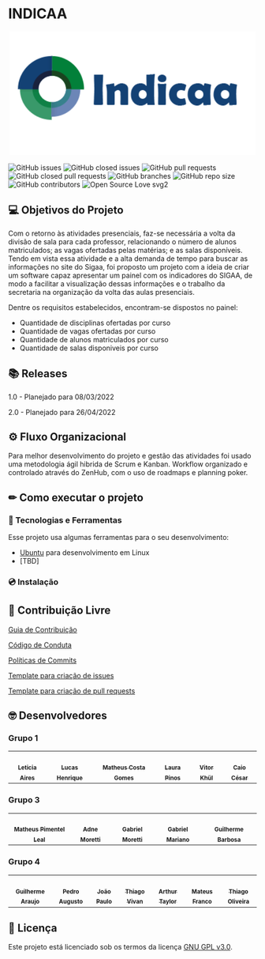 # **INDICAA**

<p align="center">
  <img width="500" src="docs/assets/logo/logo.png">
</p>


 ![GitHub issues](https://img.shields.io/github/issues/fga-eps-mds/Projeto01?color=red)
 ![GitHub closed issues](https://img.shields.io/github/issues-closed/fga-eps-mds/Projeto01?color=green)
 ![GitHub pull requests](https://img.shields.io/github/issues-pr/fga-eps-mds/Projeto01?color=orange)
 ![GitHub closed pull requests](https://img.shields.io/github/issues-pr-closed/fga-eps-mds/Projeto01?color=brightgreen)
 ![GitHub branches](https://badgen.net/github/branches/fga-eps-mds/Projeto01/)
 ![GitHub repo size](https://img.shields.io/github/repo-size/fga-eps-mds/Projeto01?color=purple)
 ![GitHub contributors](https://img.shields.io/github/contributors/fga-eps-mds/Projeto01?color=ff69b4)
 ![Open Source Love svg2](https://badges.frapsoft.com/os/v2/open-source.svg?v=103)
 
## 💻 Objetivos do Projeto

Com o retorno às atividades presenciais, faz-se necessária a volta da divisão de sala para cada professor, relacionando o número de alunos matriculados; as vagas ofertadas pelas matérias; e as salas disponíveis. Tendo em vista essa atividade e a alta demanda de tempo para buscar as informações no site do Sigaa, foi proposto um projeto com a ideia de criar um software capaz apresentar um painel com os indicadores do SIGAA, de modo a facilitar a visualização dessas informações e o trabalho da secretaria na organização da volta das aulas presenciais.  

Dentre os requisitos estabelecidos, encontram-se dispostos no painel:
  - Quantidade de disciplinas ofertadas por curso
  - Quantidade de vagas ofertadas por curso
  - Quantidade de alunos matriculados por curso
  - Quantidade de salas disponiveis por curso

## 📚 Releases
 
 1.0 - Planejado para 08/03/2022 
 
 2.0 - Planejado para 26/04/2022
  
## ⚙️ Fluxo Organizacional
  Para melhor desenvolvimento do projeto e gestão das atividades foi usado uma metodologia ágil hibrida de Scrum e Kanban.
  Workflow organizado e controlado através do ZenHub, com o uso de roadmaps e planning poker.

## ✏ Como executar o projeto

### 🧰️ Tecnologias e Ferramentas

Esse projeto usa algumas ferramentas para o seu desenvolvimento:
- [Ubuntu](https://ubuntu.com/download) para 
desenvolvimento em Linux
- [TBD]

### 💿 Instalação 

## 🤝 Contribuição Livre

[Guia de Contribuição](https://github.com/fga-eps-mds/2021.2-INDICAA/blob/main/docs/contributing.md)

[Código de Conduta](https://github.com/fga-eps-mds/2021.2-INDICAA/blob/main/CODE_OF_CONDUCT.md)

[Políticas de Commits](https://github.com/fga-eps-mds/2021.2-INDICAA/blob/main/docs/templates/commit_Template.md)

[Template para criação de issues](docs/templates/IssueTemplate.md)

[Template para criação de pull requests](https://github.com/fga-eps-mds/2021.2-INDICAA/blob/main/.github/pull_request_template.md)

## 🤓 Desenvolvedores

### Grupo 1

<table>
	<tr>    
    <td align="center"><a href="https://github.com/LeticiaAires"><img src="https://avatars.githubusercontent.com/u/72623771?v=4" width="100px;" alt=""/><br /><sub><b>Leticia Aires</b></sub></a><br /><a href="https://github.com/LeticiaAires"></a></td>    
    <td align="center"><a href="https://github.com/lucasqueiroz23"><img src="https://avatars.githubusercontent.com/u/86672557?v=4" width="100px;" alt=""/><br /><sub><b>Lucas Henrique</b></sub></a><br /><a href="https://github.com/lucasqueiroz23"></a></td>
    <td align="center"><a href="https://github.com/mc-gomes"><img src="https://avatars.githubusercontent.com/u/72279998?v=4" width="100px;" alt=""/><br /><sub><b>Matheus Costa Gomes</b></sub></a><br /><a href="https://github.com/mc-gomes"></a></td>
    <td align="center"><a href="https://github.com/laurapinos"><img src="https://avatars.githubusercontent.com/u/62102447?v=4" width="100px;" alt=""/><br /><sub><b>Laura Pinos </b></sub></a><br /><a href="https://github.com/laurapinos"></a></td>
    <td align="center"><a href="https://github.com/vitorekr"><img src="https://avatars.githubusercontent.com/u/56610229?v=4" width="100px;" alt=""/><br /><sub><b>Vitor Khül</b></sub></a><br /><a href="https://github.com/vitorekr"></a></td>
    <td align="center"><a href="https://github.com/OCaioOliveira"><img src="https://avatars.githubusercontent.com/u/54439337?v=4" width="100px;" alt=""/><br /><sub><b>Caio César</b></sub></a><br /><a href="https://github.com/OCaioOliveira"></a></td>
	</tr>
</table>

### Grupo 3

<table>
	<tr>
		<td align="center"><a href="https://github.com/Matheuspleal"><img src="https://avatars.githubusercontent.com/u/62526025?v=4" width="100px;" alt=""/><br /><sub><b>Matheus Pimentel Leal</b></sub></a><br /><a href="https://github.com/Matheuspleal"></a></td>
		<td align="center"><a href="https://github.com/AdneMoretti"><img src="https://avatars.githubusercontent.com/u/64036847?v=4" width="100px;" alt=""/><br /><sub><b>Adne Moretti</b></sub></a><br /><a href="https://github.com/AdneMoretti"></a></td>
		<td align="center"><a href="https://github.com/MorettiGS"><img src="https://avatars.githubusercontent.com/u/78612945?v=4" width="100px;" alt=""/><br /><sub><b>Gabriel Moretti</b></sub></a><br /><a href="https://github.com/MorettiGS"></a></td>
    		<td align="center"><a href="https://github.com/gabrielm2q"><img src="https://avatars.githubusercontent.com/u/72149063?v=4" width="100px;" alt=""/><br /><sub><b>Gabriel Mariano</b></sub></a><br /><a href="https://github.com/gabrielm2q"></a></td>
		<td align="center"><a href="https://github.com/guibrbs"><img src="https://avatars.githubusercontent.com/u/88190414?v=4" width="100px;" alt=""/><br /><sub><b>Guilherme Barbosa</b></sub></a><br /><a href="https://github.com/guibrbs"></a></td>	
	</tr>
</table>

### Grupo 4	

<table>
	<tr>
		<td align="center"><a href="https://github.com/guigudf"><img src="https://avatars.githubusercontent.com/u/78756768?v=4" width="100px;" alt=""/><br /><sub><b>Guilherme Araujo</b></sub></a><br /><a href="https://github.com/guigudf"></a></td>
		<td align="center"><a href="https://github.com/PedroSiq"><img src="https://avatars.githubusercontent.com/u/86636146?v=4" width="100px;" alt=""/><br /><sub><b>Pedro Augusto</b></sub></a><br /><a href="https://github.com/PedroSiq"></a></td>
    		<td align="center"><a href="https://github.com/joaopaulob3"><img src="https://avatars.githubusercontent.com/u/87615410?v=4" width="100px;" alt=""/><br /><sub><b>João Paulo</b></sub></a><br /><a href="https://github.com/joaopaulob3"></a></td>
    		<td align="center"><a href="https://github.com/thiago-vivan"><img src="https://avatars.githubusercontent.com/u/80918128?v=4" width="100px;" alt=""/><br /><sub><b>Thiago Vivan</b></sub></a><br /><a href="https://github.com/thiago-vivan"></a></td>
    		<td align="center"><a href="https://github.com/Eruel6"><img src="https://avatars.githubusercontent.com/u/71983159?v=4" width="100px;" alt=""/><br /><sub><b>Arthur Taylor</b></sub></a><br /><a href="https://github.com/Eruel6"></a></td>
    		<td align="center"><a href="https://github.com/mateusvff"><img src="https://avatars.githubusercontent.com/u/71900095?v=4" width="100px;" alt=""/><br /><sub><b>Mateus Franco</b></sub></a><br /><a href="https://github.com/mateusvff"></a></td>
    		<td align="center"><a href="https://github.com/Thiab394"><img src="https://avatars.githubusercontent.com/u/71983200?v=4" width="100px;" alt=""/><br /><sub><b>Thiago Oliveira</b></sub></a><br /><a href="https://github.com/Thiab394"></a></td>
	</tr>
</table>

## 📝 Licença
Este projeto está licenciado sob os termos da licença 
[GNU GPL v3.0](./LICENSE).

